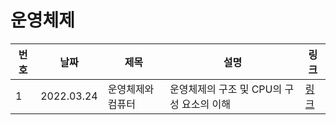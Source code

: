 # 운영체제

| 번호 | 날짜       | 제목              | 설명                                      | 링크                                                                                                     |
| ---- | ---------- | ----------------- | ----------------------------------------- | -------------------------------------------------------------------------------------------------------- |
| 1    | 2022.03.24 | 운영체제와 컴퓨터 | 운영체제의 구조 및 CPU의 구성 요소의 이해 | [링크](https://www.notion.so/3-a3276c5ac643490a806e8341aa39a9e2?p=f9bfef92c92b4762995d923ec641e02a&pm=s) |
